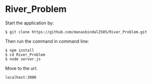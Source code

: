 # River_Problem

Start the application by:
```
$ git clone https://github.com/manasbindal2505/River_Problem.git
```
Then run the command in command line:
```
$ npm install
$ cd River_Problem
$ node server.js
```
Move to the url:
```
localhost:3000
```
